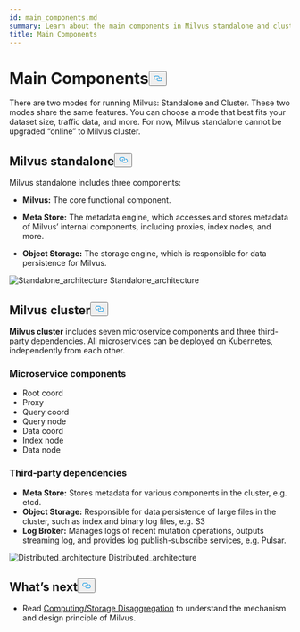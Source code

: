 ```yaml
---
id: main_components.md
summary: Learn about the main components in Milvus standalone and cluster.
title: Main Components
---
```

<h1 id="Main-Components" class="common-anchor-header">Main Components<button data-href="#Main-Components" class="anchor-icon" translate="no">
      <svg translate="no"
        aria-hidden="true"
        focusable="false"
        height="20"
        version="1.1"
        viewBox="0 0 16 16"
        width="16"
      >
        <path
          fill="#0092E4"
          fill-rule="evenodd"
          d="M4 9h1v1H4c-1.5 0-3-1.69-3-3.5S2.55 3 4 3h4c1.45 0 3 1.69 3 3.5 0 1.41-.91 2.72-2 3.25V8.59c.58-.45 1-1.27 1-2.09C10 5.22 8.98 4 8 4H4c-.98 0-2 1.22-2 2.5S3 9 4 9zm9-3h-1v1h1c1 0 2 1.22 2 2.5S13.98 12 13 12H9c-.98 0-2-1.22-2-2.5 0-.83.42-1.64 1-2.09V6.25c-1.09.53-2 1.84-2 3.25C6 11.31 7.55 13 9 13h4c1.45 0 3-1.69 3-3.5S14.5 6 13 6z"
        ></path>
      </svg>
    </button></h1><p>There are two modes for running Milvus: Standalone and Cluster. These two modes share the same features. You can choose a mode that best fits your dataset size, traffic data, and more. For now, Milvus standalone cannot be upgraded “online” to Milvus cluster.</p>
<h2 id="Milvus-standalone" class="common-anchor-header">Milvus standalone<button data-href="#Milvus-standalone" class="anchor-icon" translate="no">
      <svg translate="no"
        aria-hidden="true"
        focusable="false"
        height="20"
        version="1.1"
        viewBox="0 0 16 16"
        width="16"
      >
        <path
          fill="#0092E4"
          fill-rule="evenodd"
          d="M4 9h1v1H4c-1.5 0-3-1.69-3-3.5S2.55 3 4 3h4c1.45 0 3 1.69 3 3.5 0 1.41-.91 2.72-2 3.25V8.59c.58-.45 1-1.27 1-2.09C10 5.22 8.98 4 8 4H4c-.98 0-2 1.22-2 2.5S3 9 4 9zm9-3h-1v1h1c1 0 2 1.22 2 2.5S13.98 12 13 12H9c-.98 0-2-1.22-2-2.5 0-.83.42-1.64 1-2.09V6.25c-1.09.53-2 1.84-2 3.25C6 11.31 7.55 13 9 13h4c1.45 0 3-1.69 3-3.5S14.5 6 13 6z"
        ></path>
      </svg>
    </button></h2><p>Milvus standalone includes three components:</p>
<ul>
<li><p><strong>Milvus:</strong> The core functional component.</p></li>
<li><p><strong>Meta Store:</strong> The metadata engine, which accesses and stores metadata of Milvus’ internal components, including proxies, index nodes, and more.</p></li>
<li><p><strong>Object Storage:</strong> The storage engine, which is responsible for data persistence for Milvus.</p></li>
</ul>
<p>
  <span class="img-wrapper">
    <img translate="no" src="/docs/v2.4.x/assets/standalone_architecture.jpg" alt="Standalone_architecture" class="doc-image" id="standalone_architecture" />
    <span>Standalone_architecture</span>
  </span>
</p>
<h2 id="Milvus-cluster" class="common-anchor-header">Milvus cluster<button data-href="#Milvus-cluster" class="anchor-icon" translate="no">
      <svg translate="no"
        aria-hidden="true"
        focusable="false"
        height="20"
        version="1.1"
        viewBox="0 0 16 16"
        width="16"
      >
        <path
          fill="#0092E4"
          fill-rule="evenodd"
          d="M4 9h1v1H4c-1.5 0-3-1.69-3-3.5S2.55 3 4 3h4c1.45 0 3 1.69 3 3.5 0 1.41-.91 2.72-2 3.25V8.59c.58-.45 1-1.27 1-2.09C10 5.22 8.98 4 8 4H4c-.98 0-2 1.22-2 2.5S3 9 4 9zm9-3h-1v1h1c1 0 2 1.22 2 2.5S13.98 12 13 12H9c-.98 0-2-1.22-2-2.5 0-.83.42-1.64 1-2.09V6.25c-1.09.53-2 1.84-2 3.25C6 11.31 7.55 13 9 13h4c1.45 0 3-1.69 3-3.5S14.5 6 13 6z"
        ></path>
      </svg>
    </button></h2><p><strong>Milvus cluster</strong> includes seven microservice components and three third-party dependencies. All microservices can be deployed on Kubernetes, independently from each other.</p>
<h3 id="Microservice-components" class="common-anchor-header">Microservice components</h3><ul>
<li>Root coord</li>
<li>Proxy</li>
<li>Query coord</li>
<li>Query node</li>
<li>Data coord</li>
<li>Index node</li>
<li>Data node</li>
</ul>
<h3 id="Third-party-dependencies" class="common-anchor-header">Third-party dependencies</h3><ul>
<li><strong>Meta Store:</strong> Stores metadata for various components in the cluster, e.g. etcd.</li>
<li><strong>Object Storage:</strong>  Responsible for data persistence of large files in the cluster, such as index and binary log files, e.g. S3</li>
<li><strong>Log Broker:</strong> Manages logs of recent mutation operations, outputs streaming log, and provides log publish-subscribe services, e.g. Pulsar.</li>
</ul>
<p>
  <span class="img-wrapper">
    <img translate="no" src="/docs/v2.4.x/assets/distributed_architecture.jpg" alt="Distributed_architecture" class="doc-image" id="distributed_architecture" />
    <span>Distributed_architecture</span>
  </span>
</p>
<h2 id="Whats-next" class="common-anchor-header">What’s next<button data-href="#Whats-next" class="anchor-icon" translate="no">
      <svg translate="no"
        aria-hidden="true"
        focusable="false"
        height="20"
        version="1.1"
        viewBox="0 0 16 16"
        width="16"
      >
        <path
          fill="#0092E4"
          fill-rule="evenodd"
          d="M4 9h1v1H4c-1.5 0-3-1.69-3-3.5S2.55 3 4 3h4c1.45 0 3 1.69 3 3.5 0 1.41-.91 2.72-2 3.25V8.59c.58-.45 1-1.27 1-2.09C10 5.22 8.98 4 8 4H4c-.98 0-2 1.22-2 2.5S3 9 4 9zm9-3h-1v1h1c1 0 2 1.22 2 2.5S13.98 12 13 12H9c-.98 0-2-1.22-2-2.5 0-.83.42-1.64 1-2.09V6.25c-1.09.53-2 1.84-2 3.25C6 11.31 7.55 13 9 13h4c1.45 0 3-1.69 3-3.5S14.5 6 13 6z"
        ></path>
      </svg>
    </button></h2><ul>
<li>Read <a href="/docs/four_layers.md">Computing/Storage Disaggregation</a> to understand the mechanism and design principle of Milvus.</li>
</ul>

